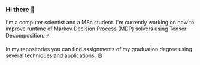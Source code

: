 ### Hi there 👋

I'm a computer scientist and a MSc student. I'm currently working on how to improve runtime of Markov Decision Process (MDP) solvers using Tensor Decomposition. ⚡

In my repositories you can find assignments of my graduation degree using several techniques and applications. 😄

<!--
**danielakuinchtner/danielakuinchtner** is a ✨ _special_ ✨ repository because its `README.md` (this file) appears on your GitHub profile.

Here are some ideas to get you started:

- 🔭 I’m currently working on ...
- 🌱 I’m currently learning ...
- 👯 I’m looking to collaborate on ...
- 🤔 I’m looking for help with ...
- 💬 Ask me about ...
- 📫 How to reach me: ...
- 😄 Pronouns: ...
- ⚡ Fun fact: ...
-->
